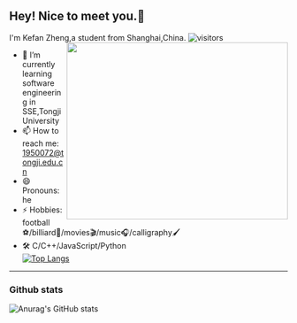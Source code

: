 <!--
**kefan-zheng/kefan-zheng** is a ✨ _special_ ✨ repository because its `README.md` (this file) appears on your GitHub profile.
-->
## Hey! Nice to meet you.👋
I'm Kefan Zheng,a student from Shanghai,China.
![visitors](https://visitor-badge.glitch.me/badge?page_id=kefan-zheng)
<img src="https://kefan-zheng.space/images/hello-languages.gif" width = "400" height = "320" align=right />
- 🌱 I’m currently learning software engineering in SSE,Tongji University
- 📫 How to reach me: 1950072@tongji.edu.cn
- 😄 Pronouns: he
- ⚡ Hobbies: football⚽/billiard🎱/movies🎬/music🎧/calligraphy🖌
- 🛠  C/C++/JavaScript/Python</br>
  [![Top Langs](https://github-readme-stats.vercel.app/api/top-langs/?username=kefan-zheng&layout=compact)](https://github.com/anuraghazra/github-readme-stats)  
--------------------------------------------------------------------
### Github stats
![Anurag's GitHub stats](https://github-readme-stats.vercel.app/api?username=kefan-zheng&show_icons=true&theme=buefy&hide=prs,issues)
